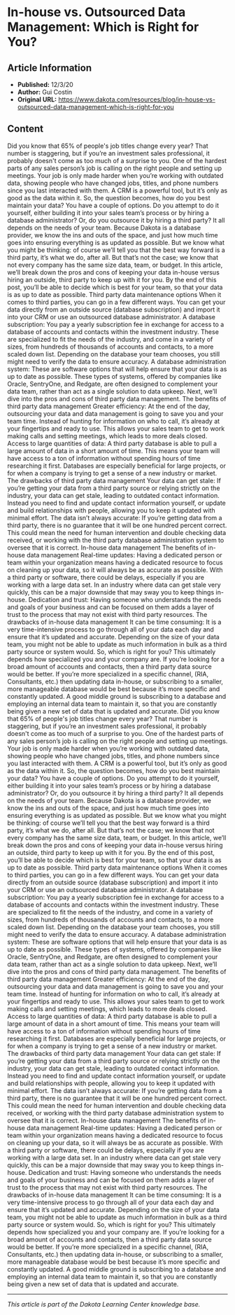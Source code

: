 # In-house vs. Outsourced Data Management: Which is Right for You?

## Article Information
- **Published:** 12/3/20
- **Author:** Gui Costin
- **Original URL:** https://www.dakota.com/resources/blog/in-house-vs-outsourced-data-management-which-is-right-for-you

## Content

Did you know that 65% of people's job titles change every year? That number is staggering, but if you’re an investment sales professional, it probably doesn't come as too much of a surprise to you. One of the hardest parts of any sales person’s job is calling on the right people and setting up meetings. Your job is only made harder when you’re working with outdated data, showing people who have changed jobs, titles, and phone numbers since you last interacted with them. A CRM is a powerful tool, but it’s only as good as the data within it. So, the question becomes, how do you best maintain your data? You have a couple of options. Do you attempt to do it yourself, either building it into your sales team’s process or by hiring a database administrator? Or, do you outsource it by hiring a third party? It all depends on the needs of your team. Because Dakota is a database provider, we know the ins and outs of the space, and just how much time goes into ensuring everything is as updated as possible. But we know what you might be thinking: of course we’ll tell you that the best way forward is a third party, it’s what we do, after all. But that’s not the case; we know that not every company has the same size data, team, or budget. In this article, we’ll break down the pros and cons of keeping your data in-house versus hiring an outside, third party to keep up with it for you. By the end of this post, you’ll be able to decide which is best for your team, so that your data is as up to date as possible. Third party data maintenance options When it comes to third parties, you can go in a few different ways. You can get your data directly from an outside source (database subscription) and import it into your CRM or use an outsourced database administrator. A database subscription: You pay a yearly subscription fee in exchange for access to a database of accounts and contacts within the investment industry. These are specialized to fit the needs of the industry, and come in a variety of sizes, from hundreds of thousands of accounts and contacts, to a more scaled down list. Depending on the database your team chooses, you still might need to verify the data to ensure accuracy. A database administration system: These are software options that will help ensure that your data is as up to date as possible. These types of systems, offered by companies like Oracle, SentryOne, and Redgate, are often designed to complement your data team, rather than act as a single solution to data upkeep. Next, we’ll dive into the pros and cons of third party data management. The benefits of third party data management Greater efficiency: At the end of the day, outsourcing your data and data management is going to save you and your team time. Instead of hunting for information on who to call, it’s already at your fingertips and ready to use. This allows your sales team to get to work making calls and setting meetings, which leads to more deals closed. Access to large quantities of data: A third party database is able to pull a large amount of data in a short amount of time. This means your team will have access to a ton of information without spending hours of time researching it first. Databases are especially beneficial for large projects, or for when a company is trying to get a sense of a new industry or market. The drawbacks of third party data management Your data can get stale: If you’re getting your data from a third party source or relying strictly on the industry, your data can get stale, leading to outdated contact information. Instead you need to find and update contact information yourself, or update and build relationships with people, allowing you to keep it updated with minimal effort. The data isn’t always accurate: If you’re getting data from a third party, there is no guarantee that it will be one hundred percent correct. This could mean the need for human intervention and double checking data received, or working with the third party database administration system to oversee that it is correct. In-house data management The benefits of in-house data management Real-time updates: Having a dedicated person or team within your organization means having a dedicated resource to focus on cleaning up your data, so it will always be as accurate as possible. With a third party or software, there could be delays, especially if you are working with a large data set. In an industry where data can get stale very quickly, this can be a major downside that may sway you to keep things in-house. Dedication and trust: Having someone who understands the needs and goals of your business and can be focused on them adds a layer of trust to the process that may not exist with third party resources. The drawbacks of in-house data management It can be time consuming: It is a very time-intensive process to go through all of your data each day and ensure that it’s updated and accurate. Depending on the size of your data team, you might not be able to update as much information in bulk as a third party source or system would. So, which is right for you? This ultimately depends how specialized you and your company are. If you’re looking for a broad amount of accounts and contacts, then a third party data source would be better. If you’re more specialized in a specific channel, (RIA, Consultants, etc.) then updating data in-house, or subscribing to a smaller, more manageable database would be best because it’s more specific and constantly updated. A good middle ground is subscribing to a database and employing an internal data team to maintain it, so that you are constantly being given a new set of data that is updated and accurate. Did you know that 65% of people's job titles change every year? That number is staggering, but if you’re an investment sales professional, it probably doesn't come as too much of a surprise to you. One of the hardest parts of any sales person’s job is calling on the right people and setting up meetings. Your job is only made harder when you’re working with outdated data, showing people who have changed jobs, titles, and phone numbers since you last interacted with them. A CRM is a powerful tool, but it’s only as good as the data within it. So, the question becomes, how do you best maintain your data? You have a couple of options. Do you attempt to do it yourself, either building it into your sales team’s process or by hiring a database administrator? Or, do you outsource it by hiring a third party? It all depends on the needs of your team. Because Dakota is a database provider, we know the ins and outs of the space, and just how much time goes into ensuring everything is as updated as possible. But we know what you might be thinking: of course we’ll tell you that the best way forward is a third party, it’s what we do, after all. But that’s not the case; we know that not every company has the same size data, team, or budget. In this article, we’ll break down the pros and cons of keeping your data in-house versus hiring an outside, third party to keep up with it for you. By the end of this post, you’ll be able to decide which is best for your team, so that your data is as up to date as possible. Third party data maintenance options When it comes to third parties, you can go in a few different ways. You can get your data directly from an outside source (database subscription) and import it into your CRM or use an outsourced database administrator. A database subscription: You pay a yearly subscription fee in exchange for access to a database of accounts and contacts within the investment industry. These are specialized to fit the needs of the industry, and come in a variety of sizes, from hundreds of thousands of accounts and contacts, to a more scaled down list. Depending on the database your team chooses, you still might need to verify the data to ensure accuracy. A database administration system: These are software options that will help ensure that your data is as up to date as possible. These types of systems, offered by companies like Oracle, SentryOne, and Redgate, are often designed to complement your data team, rather than act as a single solution to data upkeep. Next, we’ll dive into the pros and cons of third party data management. The benefits of third party data management Greater efficiency: At the end of the day, outsourcing your data and data management is going to save you and your team time. Instead of hunting for information on who to call, it’s already at your fingertips and ready to use. This allows your sales team to get to work making calls and setting meetings, which leads to more deals closed. Access to large quantities of data: A third party database is able to pull a large amount of data in a short amount of time. This means your team will have access to a ton of information without spending hours of time researching it first. Databases are especially beneficial for large projects, or for when a company is trying to get a sense of a new industry or market. The drawbacks of third party data management Your data can get stale: If you’re getting your data from a third party source or relying strictly on the industry, your data can get stale, leading to outdated contact information. Instead you need to find and update contact information yourself, or update and build relationships with people, allowing you to keep it updated with minimal effort. The data isn’t always accurate: If you’re getting data from a third party, there is no guarantee that it will be one hundred percent correct. This could mean the need for human intervention and double checking data received, or working with the third party database administration system to oversee that it is correct. In-house data management The benefits of in-house data management Real-time updates: Having a dedicated person or team within your organization means having a dedicated resource to focus on cleaning up your data, so it will always be as accurate as possible. With a third party or software, there could be delays, especially if you are working with a large data set. In an industry where data can get stale very quickly, this can be a major downside that may sway you to keep things in-house. Dedication and trust: Having someone who understands the needs and goals of your business and can be focused on them adds a layer of trust to the process that may not exist with third party resources. The drawbacks of in-house data management It can be time consuming: It is a very time-intensive process to go through all of your data each day and ensure that it’s updated and accurate. Depending on the size of your data team, you might not be able to update as much information in bulk as a third party source or system would. So, which is right for you? This ultimately depends how specialized you and your company are. If you’re looking for a broad amount of accounts and contacts, then a third party data source would be better. If you’re more specialized in a specific channel, (RIA, Consultants, etc.) then updating data in-house, or subscribing to a smaller, more manageable database would be best because it’s more specific and constantly updated. A good middle ground is subscribing to a database and employing an internal data team to maintain it, so that you are constantly being given a new set of data that is updated and accurate.

---

*This article is part of the Dakota Learning Center knowledge base.*